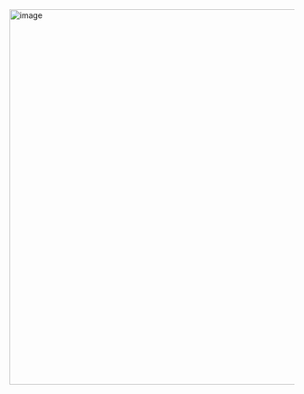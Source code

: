 <img width="691" height="663" alt="image" src="https://github.com/user-attachments/assets/0f651de4-ecdd-42b9-a4ae-c0fe32a77aad" />



